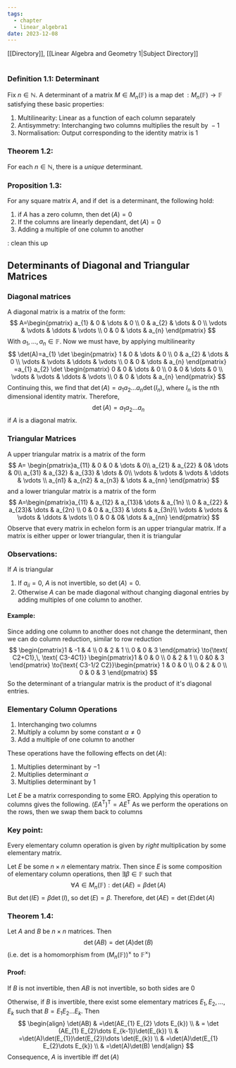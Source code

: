 ```yaml
---
tags:
  - chapter
  - linear_algebra1
date: 2023-12-08
---
```

[[Directory]], [[Linear Algebra and Geometry 1|Subject Directory]]
# 
## 
### Definition 1.1: Determinant
Fix ${} n \in \mathbb{N} {}$. A determinant of a matrix ${} M\in M_{n} (\mathbb{F}) {}$ is a map ${} \det:M_{n}(\mathbb{F})\to{}\mathbb{F} {}$ satisfying these basic properties:
1. Multilinearity: Linear as a function of each column separately 
2. Antisymmetry: Interchanging two columns multiplies the result by ${} -1 {}$
3. Normalisation: Output corresponding to the identity matrix is ${} 1 {}$
### Theorem 1.2:
For each ${} n \in \mathbb{N} {}$, there is a *unique* determinant.
### Proposition 1.3:
For any square matrix ${} A {}$, and if $\det {}$ is a determinant, the following hold:
1. if ${} A$ has a zero column, then ${} \det(A)=0 {}$
2. If the columns are linearly dependant, ${} \det(A)=0 {}$
3. Adding a multiple of one column to another 

: clean this up
## Determinants of Diagonal and Triangular Matrices
### Diagonal matrices
A diagonal matrix is a matrix of the form:$$
A=\begin{pmatrix}
a_{1} & 0 & \dots & 0 \\
0 & a_{2} & \dots & 0 \\
\vdots & \vdots & \ddots & \vdots \\
0 & 0 & \dots & a_{n}
\end{pmatrix}
$$
With ${} a_{1},\,\dots,\,a_{n} \in \mathbb{F} {}$. Now we must have, by applying multilinearity
$$
\det(A)=a_{1} \det \begin{pmatrix}
1 & 0 & \dots & 0 \\
0 & a_{2} & \dots & 0 \\
\vdots & \vdots & \ddots & \vdots \\
0 & 0 & \dots & a_{n}
\end{pmatrix}
=a_{1} a_{2} \det \begin{pmatrix}
0 & 0 & \dots & 0 \\
0 & 0 & \dots & 0 \\
\vdots & \vdots & \ddots & \vdots \\
0 & 0 & \dots & a_{n}
\end{pmatrix}
$$
Continuing this, we find that ${} \det (A)=a_{1} a_{2}\dots a_{n} \det(I_{n}) {}$, where ${} I_{n}$ is the nth dimensional identity matrix. Therefore, 
$$
\det (A)=a_{1}a_{2}\dots a_{n}
$$
if $A {}$ is a diagonal matrix.
### Triangular Matrices
A upper triangular matrix is a matrix of the form
$$
A= \begin{pmatrix}a_{11} & 0 & 0 & \dots & 0\\ a_{21} & a_{22}  & 0& \dots & 0\\ a_{31} & a_{32} & a_{33} & \dots & 0\\
\vdots &  \vdots & \vdots & \ddots & \vdots \\ a_{n1} & a_{n2} & a_{n3} &  \dots & a_{nn} \end{pmatrix}
$$
and a lower triangular matrix is a matrix of the form
$$
A=\begin{pmatrix}a_{11} & a_{12}  & a_{13}& \dots & a_{1n} \\ 0 & a_{22}  & a_{23}& \dots & a_{2n}  \\
0 & 0 & a_{33} & \dots & a_{3n}\\ \vdots & \vdots & \vdots & \ddots & \vdots \\ 0 & 0  & 0& \dots & a_{nn} \end{pmatrix}
$$
Observe that every matrix in echelon form is an upper triangular matrix. If a matrix is either upper or lower triangular, then it is triangular
### Observations:
If $A$ is triangular
1. If ${} a_{ii}=0 {}$, $A$ is not invertible, so ${} \det(A)=0 {}$.
2. Otherwise ${} A {}$ can be made diagonal without changing diagonal entries by adding multiples of one column to another.
#### Example:
Since adding one column to another does not change the determinant, then we can do column reduction, similar to row reduction
$$
\begin{pmatrix}1 & -1 & 4 \\ 0 & 2 & 1 \\ 0 & 0 & 3 \end{pmatrix} \to{\text{ C2+C1},\, \text{ C3-4C1}} \begin{pmatrix}1 & 0 & 0 \\ 0 & 2 & 1 \\ 0 &0  & 3 \end{pmatrix} \to{\text{ C3-1/2 C2}}\begin{pmatrix}
1 & 0 & 0 \\
0 & 2 & 0 \\
0 & 0 & 3
\end{pmatrix}
$$
So the determinant of a triangular matrix is the product of it's diagonal entries. 
### Elementary Column Operations
1. Interchanging two columns
2. Multiply a column by some constant $\alpha\neq 0$
3. Add a multiple of one column to another

These operations have the following effects on $\det(A) {}$:
1. Multiplies determinant by $-1 {}$
2. Multiplies determinant ${} \alpha$
3. Multiplies determinant by $1$

Let $E {}$ be a matrix corresponding to some ERO. Applying this operation to columns gives the following.
${} (EA^{\mathrm{T}})^{\mathrm{T}}=AE^{\mathrm{T}} {}$
As we perform the operations on the rows, then we swap them back to columns
### Key point:
Every elementary column operation is given by *right* multiplication by some elementary matrix.

Let $E {}$ be some ${} n\times n {}$ elementary matrix. Then since $E {}$ is some composition of elementary column operations, then ${} \exists \beta \in \mathbb{F} {}$ such that
$$
\forall A \in M_{n}(\mathbb{F}):\det(AE)=\beta \det(A)
$$
But ${} \det (IE)=\beta \det(I) {}$, so ${} \det(E)=\beta {}$. Therefore, ${} \det(AE)=\det (E)\det(A) {}$
### Theorem 1.4:
Let $A$ and $B$ be ${} n\times n {}$ matrices. Then 
$$
\det(AB)=\det (A)\det(B)
$$
(i.e. $\det {}$ is a homomorphism from ${} ( M_{n}(\mathbb{F}) )^{\times } {}$ to ${} \mathbb{F}^{\times } {}$)
#### Proof:
If ${} B {}$ is not invertible, then ${} AB$ is not invertible, so both sides are $0 {}$

Otherwise, if ${} B$ is invertible, there exist some elementary matrices ${} E_{1},\, E_{2},\,\dots,\,E_{k} {}$ such that ${} B=E_{1} E_{2}\dots E_{k} {}$. Then
$$
\begin{align}
 \det(AB) & =\det(AE_{1} E_{2} \dots E_{k})  \\
 & = \det (AE_{1} E_{2}\dots E_{k-1})\det(E_{k}) \\
 & =\det(A)\det(E_{1})\det(E_{2})\dots \det(E_{k}) \\
 & =\det(A)\det(E_{1} E_{2}\dots E_{k}) \\
 & =\det(A)\det(B)
 \end{align}
$$
Consequence, $A$ is invertible iff $\det(A) {}$